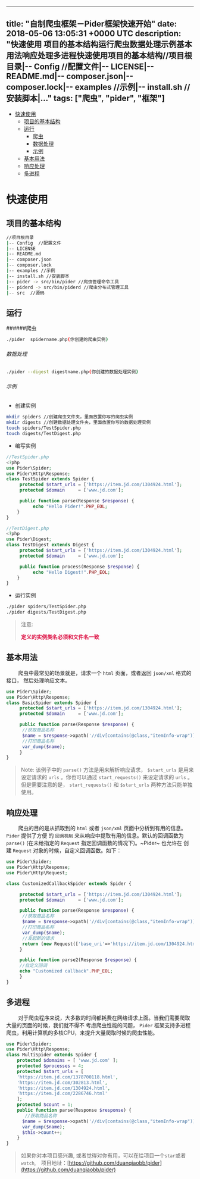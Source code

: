
---
title: "自制爬虫框架－Pider框架快速开始"
date: 2018-05-06 13:05:31 +0000 UTC
description: "快速使用 项目的基本结构运行爬虫数据处理示例基本用法响应处理多进程快速使用项目的基本结构//项目根目录|-- Config  //配置文件|-- LICENSE|-- README.md|-- composer.json|-- composer.lock|-- examples //示例|-- install.sh //安装脚本|..."
tags: ["爬虫", "pider", "框架"]
---
- [快速使用](#org3c12aad)
  - [项目的基本结构](#orgdc5dd26)
  - [运行](#org6cd2bed)
    - [爬虫](#orgaf41aa7)
    - [数据处理](#org6cf5868)
    - [示例](#org6e0d87f)
  - [基本用法](#orgf3639d8)
  - [响应处理](#org8bf4d19)
  - [多进程](#orga7eabc7)


<a id="org3c12aad"></a>

# 快速使用


<a id="orgdc5dd26"></a>

## 项目的基本结构

```sh
//项目根目录
|-- Config  //配置文件
|-- LICENSE
|-- README.md
|-- composer.json
|-- composer.lock
|-- examples //示例
|-- install.sh //安装脚本
|-- pider -> src/bin/pider //爬虫管理命令工具
|-- piderd -> src/bin/piderd //爬虫分布式管理工具
|-- src  //源码
```


<a id="org6cd2bed"></a>

## 运行


<a id="orgaf41aa7"></a>

######爬虫

```sh
./pider  spidername.php(你创建的爬虫实例)
```


<a id="org6cf5868"></a>

###### 数据处理

```sh
./pider --digest digestname.php(你创建的数据处理实例)
```


<a id="org6e0d87f"></a>

###### 示例

-   创建实例

```sh
mkdir spiders //创建爬虫文件夹，里面放置你写的爬虫实例
mkdir digests //创建数据处理文件夹，里面放置你写的数据处理实例
touch spiders/TestSpider.php
touch digests/TestDigest.php
```

-   编写实例

```php
//TestSpider.php
<?php
use Pider\Spider;
use Pider\Http\Response;
class TestSpider extends Spider {
     protected $start_urls = ['https://item.jd.com/1304924.html'];
     protected $domain     = ['www.jd.com'];

     public function parse(Response $response) {
	      echo "Hello Pider!".PHP_EOL;
    }
}
```

```php
//TestDigest.php
<?php
use Pider\Digest;
class TestDigest extends Digest {
     protected $start_urls = ['https://item.jd.com/1304924.html'];
     protected $domain     = ['www.jd.com'];

     public function process(Response $response) {
	      echo "Hello Digest!".PHP_EOL;
    }
}
```

-   运行实例

```sh
./pider spiders/TestSpider.php
./pider digests/TestDigest.php
```

> 注意:
> 
> <font color="#d14"> **定义的实例类名必须和文件名一致** </font>


<a id="orgf3639d8"></a>

## 基本用法

&ensp;&ensp;&ensp;&ensp; 爬虫中最常见的场景就是，请求一个 `html` 页面，或者返回 `json/xml` 格式的接口， 然后处理响应文本。

```php
use Pider\Spider;
use Pider\Http\Response;
class BasicSpider extends Spider {
     protected $start_urls = ['https://item.jd.com/1304924.html'];
     protected $domain     = ['www.jd.com'];

     public function parse(Response $response) {
	  //获取商品名称
	  $name = $response->xpath('//div[contains(@class,"itemInfo-wrap")]/div[contains(@class,"sku-name")]/text()')->extract(); 
	  //打印商品名称
	  var_dump($name);
     }
}
```

> Note: 该例子中的 `parse()` 方法是用来解析响应请求， `$start_urls` 是用来设定请求的 `urls` 。你也可以通过 `start_requests()` 来设定请求的 `urls` 。但是需要注意的是， `start_requests()` 和 `$start_urls` 两种方法只能单独使用。


<a id="org8bf4d19"></a>

## 响应处理

&ensp;&ensp;&ensp;&ensp; 爬虫的目的是从抓取到的 `html` 或者 `json/xml` 页面中分析到有用的信息。 `Pider` 提供了方便 的 `回调机制` 来从响应中提取有用的信息。默认的回调函数为 `parse()` (在未给指定的 `Request` 指定回调函数的情况下)。~Pider~ 也允许在 创建 `Request` 对象的时候，自定义回调函数。如下：

```php
use Pider\Spider;
use Pider\Http\Response;
use Pider\Http\Request;

class CustomizedCallbackSpider extends Spider {

     protected $start_urls = ['https://item.jd.com/1304924.html'];
     protected $domain     = ['www.jd.com'];

     public function parse(Response $response) {
	  //获取商品名称
	  $name = $response->xpath('//div[contains(@class,"itemInfo-wrap")]/div[contains(@class,"sku-name")]/text()')->extract(); 
	  //打印商品名称
	  var_dump($name);
	  //发起新的请求
	  return (new Request(['base_uri'=>'https://item.jd.com/1304924.html',[$this,'']]));
     }

     public function parse2(Response $response) {
	 //自定义回调
	 echo "Customized callback".PHP_EOL;
     }
}
```


<a id="orga7eabc7"></a>

## 多进程

&ensp;&ensp;&ensp;&ensp; 对于爬虫程序来说，大多数的时间都耗费在网络请求上面。当我们需要爬取大量的页面的时候，我们就不得不 考虑爬虫性能的问题， `Pider` 框架支持多进程爬虫，利用计算机的多核CPU，来提升大量爬取时候的爬虫性能。

```php
use Pider\Spider;
use Pider\Http\Response;
class MultiSpider extends Spider {
    protected $domains = [ 'www.jd.com' ];
    protected $processes = 4;
    protected $start_urls = [
	'https://item.jd.com/1378700118.html',
	'https://item.jd.com/302813.html',
	'https://item.jd.com/1304924.html',
	'https://item.jd.com/2286746.html'
    ];
    protected $count = 1;
    public function parse(Response $response) {
	   //获取商品名称
	  $name = $response->xpath('//div[contains(@class,"itemInfo-wrap")]/div[contains(@class,"sku-name")]/text()')->extract(); 
	  var_dump($name);
	  $this->count++;
    }
}
```

> 如果你对本项目感兴趣, 或者觉得对你有用，可以在给项目一个`star`或者`watch`,　项目地址：[https://github.com/duanqiaobb/pider](https://github.com/duanqiaobb/pider)
